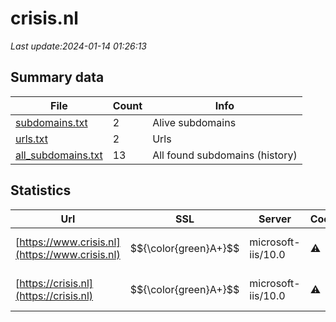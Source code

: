 # crisis.nl
*Last update:2024-01-14 01:26:13*
## Summary data
| File       | Count | Info |
|------------|-------|------|
|[subdomains.txt](/data/crisis/subdomains.txt)|2|Alive subdomains|
|[urls.txt](/data/crisis/urls.txt)|2|Urls|
|[all_subdomains.txt](/data/crisis/all_subdomains.txt)|13|All found subdomains (history)|
## Statistics
| Url | SSL | Server | Cookie | HSTS | CSP | XFO | XXP | RP | Tech |
|------------|-------|------|------|------|------|------|------|------|------|
|[https://www.crisis.nl](https://www.crisis.nl)| $${\color{green}A+}$$ |microsoft-iis/10.0|:warning: |:white_check_mark: | |:white_check_mark: |:white_check_mark: |:white_check_mark: |Azure HSTS IIS:10.0...|
|[https://crisis.nl](https://crisis.nl)| $${\color{green}A+}$$ |microsoft-iis/10.0|:warning: |:white_check_mark: | |:white_check_mark: |:white_check_mark: |:white_check_mark: |Azure HSTS IIS:10.0...|
